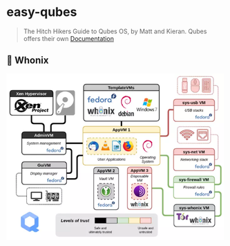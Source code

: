 # easy-qubes

> The Hitch Hikers Guide to Qubes OS, by Matt and Kieran.
> Qubes offers their own [Documentation](git@github.com:mattcoding4days/easy-qubes.git)

## :scroll: Whonix

<div align="Center">
  <img src="assets/whonix-overview.webp">
</div>

